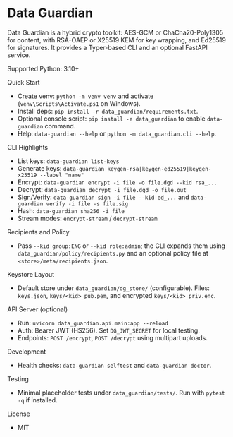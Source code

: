 # Data Guardian

Data Guardian is a hybrid crypto toolkit: AES-GCM or ChaCha20-Poly1305 for content, with RSA-OAEP or X25519 KEM for key wrapping, and Ed25519 for signatures. It provides a Typer-based CLI and an optional FastAPI service.

Supported Python: 3.10+

Quick Start
- Create venv: `python -m venv venv` and activate (`venv\Scripts\Activate.ps1` on Windows).
- Install deps: `pip install -r data_guardian/requirements.txt`.
- Optional console script: `pip install -e data_guardian` to enable `data-guardian` command.
- Help: `data-guardian --help` or `python -m data_guardian.cli --help`.

CLI Highlights
- List keys: `data-guardian list-keys`
- Generate keys: `data-guardian keygen-rsa|keygen-ed25519|keygen-x25519 --label "name"`
- Encrypt: `data-guardian encrypt -i file -o file.dgd --kid rsa_...`
- Decrypt: `data-guardian decrypt -i file.dgd -o file.out`
- Sign/Verify: `data-guardian sign -i file --kid ed_...` and `data-guardian verify -i file -s file.sig`
- Hash: `data-guardian sha256 -i file`
- Stream modes: `encrypt-stream` / `decrypt-stream`

Recipients and Policy
- Pass `--kid group:ENG` or `--kid role:admin`; the CLI expands them using `data_guardian/policy/recipients.py` and an optional policy file at `<store>/meta/recipients.json`.

Keystore Layout
- Default store under `data_guardian/dg_store/` (configurable). Files: `keys.json`, `keys/<kid>_pub.pem`, and encrypted `keys/<kid>_priv.enc`.

API Server (optional)
- Run: `uvicorn data_guardian.api.main:app --reload`
- Auth: Bearer JWT (HS256). Set `DG_JWT_SECRET` for local testing.
- Endpoints: `POST /encrypt`, `POST /decrypt` using multipart uploads.

Development
- Health checks: `data-guardian selftest` and `data-guardian doctor`.

Testing
- Minimal placeholder tests under `data_guardian/tests/`. Run with `pytest -q` if installed.

License
- MIT
